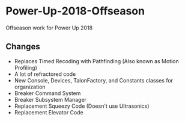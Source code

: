 # Power-Up-2018-Offseason
Offseason work for Power Up 2018

## Changes
- Replaces Timed Recoding with Pathfinding (Also known as Motion Profiling)
- A lot of refractored code
- New Console, Devices, TalonFactory, and Constants classes for organization
- Breaker Command System
- Breaker Subsystem Manager
- Replacement Squeezy Code (Doesn't use Ultrasonics)
- Replacement Elevator Code
